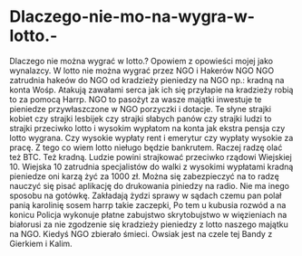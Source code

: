 # Dlaczego-nie-mo-na-wygra-w-lotto.-
Dlaczego nie można wygrać w lotto.? 
Opowiem z opowieści mojej jako wynalazcy. W lotto nie można wygrać przez NGO i Hakerów NGO NGO zatrudnia hakeów do NGO od kradzieży pieniedzy na NGO np.: kradną na konta Wośp. Atakują zawałami serca jak ich się przyłapie na kradzieży robią to za pomocą Harrp. NGO to pasożyt za wasze majątki inwestuje te pieniedze przywłaszczone w NGO porzyczki i dotacje.
Te słyne strajki kobiet czy strajki lesbijek czy strajki słabych panów czy strajki ludzi to strajki przeciwko lotto i wysokim wypłatom na konta jak ekstra pensja czy lotto wygrana. Czy wysokie wypłaty rent i emerytur czy wypłaty wysokie za pracę. Z tego co wiem lotto nieługo będzie bankrutem. Raczej radzę olać też BTC. Też kradną. Ludzie powini strajkować przeciwko rządowi Wiejskiej 10. Wiejska 10 zatrudnia specjalistów do walki z wysokimi wypłatami kradną pieniedze oni karzą żyć za 1000 zł. Można się zabezpieczyć na to radzę nauczyć się pisać aplikację do drukowania piniedzy na radio. Nie ma inego sposobu na gotówkę. 
Zakładają żydzi sprawy w sądach czemu pan polał panią karolinię sosem harrp takie zaczepki, Po tem u kubusia rozwód a na konicu Policja wykonuje płatne zabujstwo skrytobujstwo w więzieniach na białorusi za nie zgodzenie się kradzieży pieniedzy z lotto naszego majątku na NGO. Kiedyś NGO zbierało śmieci. Owsiak jest na czele tej Bandy z Gierkiem i Kalim. 
